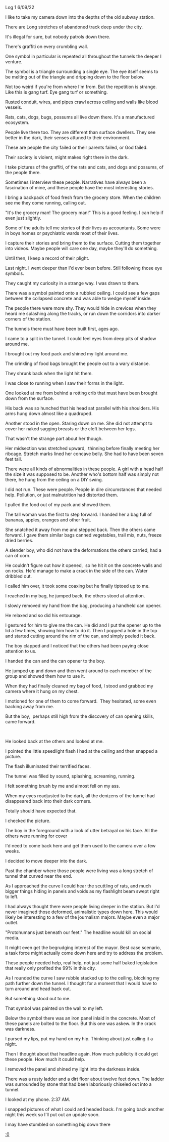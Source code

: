 Log 1 6/09/22

I like to take my camera down into the depths of the old subway station.


There are Long stretches of abandoned track deep under the city.


It's illegal for sure, but nobody patrols down there.


There's graffiti on every crumbling wall.


One symbol in particular is repeated all throughout the tunnels the deeper I venture.


The symbol is a triangle surrounding a single eye. The eye itself seems to be melting out of the triangle and dripping down to the floor below. 


Not too weird if you're from where I'm from. But the repetition is strange. Like this is gang turf. Eye gang turf or something.


Rusted conduit, wires, and pipes crawl across ceiling and walls like blood vessels. 


Rats, cats, dogs, bugs, possums all live down there. It's a manufactured ecosystem.


People live there too. They are different than surface dwellers. They see better in the dark, their senses attuned to their environment.


These are people the city failed or their parents failed, or God failed.


Their society is violent, might makes right there in the dark.


I take pictures of the graffiti, of the rats and cats, and dogs and possums, of the people there. 


Sometimes I interview these people. Narratives have always been a fascination of mine, and these people have the most interesting stories.


I bring a backpack of food fresh from the grocery store. When the children see me they come running, calling out.


"It's the grocery man! The grocery man!" This is a good feeling. I can help if even just slightly.


Some of the adults tell me stories of their lives as accountants. Some were in boys homes or psychiatric wards most of their lives. 


I capture their stories and bring them to the surface. Cutting them together into videos. Maybe people will care one day, maybe they'll do something. 


Until then, I keep a record of their plight.


Last night. I went deeper than I'd ever been before. Still following those eye symbols.


They caught my curiosity in a strange way. I was drawn to them.


There was a symbol painted onto a rubbled ceiling. I could see a few gaps between the collapsed concrete and was able to wedge myself inside.


The people there were more shy. They would hide in crevices when they heard me splashing along the tracks, or run down the corridors into darker corners of the station.


The tunnels there must have been built first, ages ago. 


I came to a split in the tunnel. I could feel eyes from deep pits of shadow around me.


I brought out my food pack and shined my light around me.


The crinkling of food bags brought the people out to a wary distance.


They shrunk back when the light hit them.


I was close to running when I saw their forms in the light. 


One looked at me from behind a rotting crib that must have been brought down from the surface.


His back was so hunched that his head sat parallel with his shoulders. His arms hung down almost like a quadruped.


Another stood in the open. Staring down on me. She did not attempt to cover her naked sagging breasts or the cleft between her legs. 


That wasn't the strange part about her though.


Her midsection was stretched upward,  thinning before finally meeting her ribcage. Stretch marks lined her concave belly. She had to have been seven feet tall.


There were all kinds of abnormalities in these people. A girl with a head half the size it was supposed to be. Another who's bottom half was simply not there, he hung from the ceiling on a DIY swing.


I did not run. These were people. People in dire circumstances that needed help. Pollution, or just malnutrition had distorted them.


I pulled the food out of my pack and showed them. 


The tall woman was the first to step forward. I handed her a bag full of bananas, apples, oranges and other fruit.


She snatched it away from me and stepped back. Then the others came forward. I gave them similar bags canned vegetables, trail mix, nuts, freeze dried berries.


A slender boy, who did not have the deformations the others carried, had a can of corn. 


He couldn't figure out how it opened,  so he hit it on the concrete walls and on rocks. He'd manage to make a crack in the side of the can. Water dribbled out.


I called him over, it took some coaxing but he finally tiptoed up to me.


I reached in my bag, he jumped back, the others stood at attention.


I slowly removed my hand from the bag, producing a handheld can opener.


He relaxed and so did his entourage.


I gestured for him to give me the can. He did and I put the opener up to the lid a few times, showing him how to do it. Then I popped a hole in the top and started cutting around the rim of the can, and simply peeled it back.


The boy clapped and I noticed that the others had been paying close attention to us.


I handed the can and the can opener to the boy.


He jumped up and down and then went around to each member of the group and showed them how to use it.


When they had finally cleaned my bag of food, I stood and grabbed my camera where it hung on my chest.


I motioned for one of them to come forward.  They hesitated, some even backing away from me.


But the boy,  perhaps still high from the discovery of can opening skills, came forward.

 

He looked back at the others and looked at me.


I pointed the little speedlight flash I had at the ceiling and then snapped a picture. 


The flash illuminated their terrified faces.


The tunnel was filled by sound, splashing, screaming, running.


I felt something brush by me and almost fell on my ass.


When my eyes readjusted to the dark, all the denizens of the tunnel had disappeared back into their dark corners.


Totally should have expected that.


I checked the picture. 


The boy in the foreground with a look of utter betrayal on his face. All the others were running for cover 


I'd need to come back here and get them used to the camera over a few weeks.


I decided to move deeper into the dark.


Past the chamber where those people were living was a long stretch of tunnel that curved near the end. 


As I approached the curve I could hear the scuttling of rats, and much bigger things hiding in panels and voids as my flashlight beam swept right to left. 


I had always thought there were people living deeper in the station. But I'd never imagined those deformed, animalistic types down here. This would likely be interesting to a few of the journalism majors. Maybe even a major outlet.


"Protohumans just beneath our feet." The headline would kill on social media.


It might even get the begrudging interest of the mayor. Best case scenario, a task force might actually come down here and try to address the problem.


These people needed help, real help, not just some half baked legislation that really only profited the 99% in this city.


As I rounded the curve I saw rubble stacked up to the ceiling, blocking my path further down the tunnel. I thought for a moment that I would have to turn around and head back out. 


But something stood out to me.


That symbol was painted on the wall to my left.


Below the symbol there was an iron panel inlaid in the concrete. Most of these panels are bolted to the floor. But this one was askew. In the crack was darkness.


I pursed my lips, put my hand on my hip. Thinking about just calling it a night.


Then I thought about that headline again. How much publicity it could get these people. How much it could help.


I removed the panel and shined my light into the darkness inside.


There was a rusty ladder and a dirt floor about twelve feet down. The ladder was surrounded by stone that had been laboriously chiseled out into a tunnel.


I looked at my phone. 2:37 AM.


I snapped pictures of what I could and headed back. I'm going back another night this week so I'll put out an update soon.


I may have stumbled on something big down there

[:0](https://www.reddit.com/r/TheConjunct?utm_medium=android_app&utm_source=share)